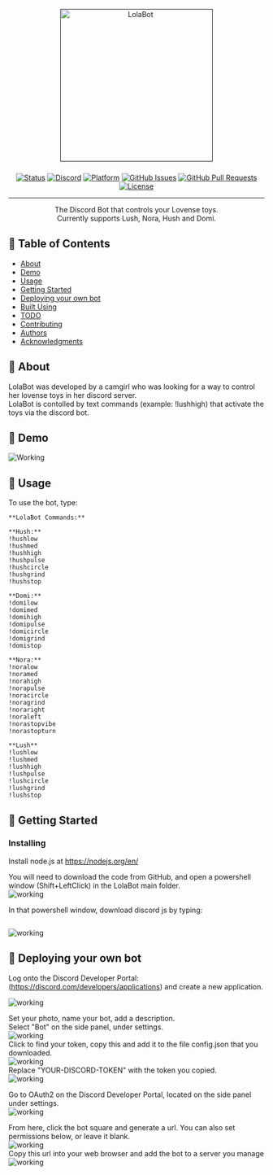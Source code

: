 <p align="center">
  <a href="" rel="noopener">
 <img width=300px height=300px src="https://imgur.com/zLVEWVU.png" alt="LolaBot"></a>
</p>

<h3 align="center"></h3>

<div align="center">

  [![Status](https://img.shields.io/badge/status-active-success?style=for-the-badge&logo=appveyor)](https://github.com/lolabray/lolabot)
  [![Discord](https://img.shields.io/discord/813192428256231425?style=for-the-badge)](https://discord.gg/4VGtUNKrkT)
  [![Platform](https://img.shields.io/badge/Platform-Discord-blueviolet?style=for-the-badge&logo=appveyor)](https://github.com/search?q=discord)
  [![GitHub Issues](https://img.shields.io/github/issues/lolabray/lolabot?style=for-the-badge)](https://github.com/lolabray/lolabot/issues)
  [![GitHub Pull Requests](https://img.shields.io/github/issues-pr/lolabray/lolabot?style=for-the-badge)](https://github.com/lolabray/lolabot/pulls)
  [![License](https://img.shields.io/github/license/lolabray/lolabot?style=for-the-badge)](/LICENSE)

</div>

---

<p align="center"> The Discord Bot that controls your Lovense toys.
    <br> Currently supports Lush, Nora, Hush and Domi.
</p>

## 📝 Table of Contents
+ [About](#about)
+ [Demo](#demo)
+ [Usage](#usage)
+ [Getting Started](#getting_started)
+ [Deploying your own bot](#deployment)
+ [Built Using](#built_using)
+ [TODO](https://github.com/lolabray/lolabot/blob/main/todo.md)
+ [Contributing](../CONTRIBUTING.md)
+ [Authors](#authors)
+ [Acknowledgments](#acknowledgement)

## 🧐 About <a name = "about"></a>
LolaBot was developed by a camgirl who was looking for a way to control her lovense toys in her discord server. 
<br>LolaBot is contolled by text commands (example: !lushhigh) that activate the toys via the discord bot. 

## 🎥 Demo <a name = "demo"></a>
![Working](https://imgur.com/DfSrJgF.gif)

## 🎈 Usage <a name = "usage"></a>

To use the bot, type:
```
**LolaBot Commands:**

**Hush:**
!hushlow 
!hushmed 
!hushhigh 
!hushpulse 
!hushcircle 
!hushgrind
!hushstop

**Domi:**
!domilow 
!domimed 
!domihigh 
!domipulse 
!domicircle 
!domigrind
!domistop

**Nora:**
!noralow 
!noramed 
!norahigh 
!norapulse 
!noracircle 
!noragrind 
!noraright
!noraleft
!norastopvibe
!norastopturn

**Lush**
!lushlow
!lushmed
!lushhigh
!lushpulse
!lushcircle
!lushgrind
!lushstop
```
## 🏁 Getting Started <a name = "getting_started"></a>
### Installing <a name = "installing"></a>

Install node.js at https://nodejs.org/en/

You will need to download the code from GitHub, and open a powershell window (Shift+LeftClick) in the LolaBot main folder.
<br>
![working](https://imgur.com/pDFbcrt.gif)
<br>

In that powershell window, download discord js by typing:

```npm install discord.js
```
![working](https://imgur.com/IeITBJ0.gif)

## 🚀 Deploying your own bot <a name = "deployment"></a>
Log onto the Discord Developer Portal: (https://discord.com/developers/applications) and create a new application.<br>

![working](https://imgur.com/JS4TdZK.png)<br>

Set your photo, name your bot, add a description.<br> 
Select "Bot" on the side panel, under settings.<br>
![working](https://imgur.com/Etzf6RF.png)<br>
Click to find your token, copy this and add it to the file config.json that you downloaded.<br> 
![working](https://imgur.com/n0drNJW.png)<br>
Replace "YOUR-DISCORD-TOKEN" with the token you copied.<br>
![working](https://imgur.com/br2RKT8.png)<br>

Go to OAuth2 on the Discord Developer Portal, located on the side panel under settings.<br>
![working](https://imgur.com/pE3KbZv.png)<br>

From here, click the bot square and generate a url. You can also set permissions below, or leave it blank.<br>
![working](https://imgur.com/KAIBhsi.png)<br>
Copy this url into your web browser and add the bot to a server you manage<br>
![working](https://imgur.com/GA84dnX.png)<br>
